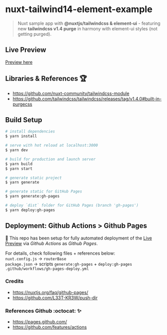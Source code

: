 # nuxt-tailwind14-element-example

> Nuxt sample app with **@nuxtjs/tailwindcss & element-ui** - featuring new **tailwindcss v1.4 purge** in harmony with element-ui styles (not getting purged). 

## Live Preview

[Preview here](https://hartmut-co-uk.github.io/nuxt-tailwind14-element-example/)

## Libraries & References :trophy:

- https://github.com/nuxt-community/tailwindcss-module
- https://github.com/tailwindcss/tailwindcss/releases/tag/v1.4.0#built-in-purgecss

## Build Setup

```bash
# install dependencies
$ yarn install

# serve with hot reload at localhost:3000
$ yarn dev

# build for production and launch server
$ yarn build
$ yarn start

# generate static project
$ yarn generate

# generate static for GitHub Pages
$ yarn generate:gh-pages

# deploy `dist` folder for GitHub Pages (branch 'gh-pages')
$ yarn deploy:gh-pages
```

## Deployment: Github Actions > Github Pages

:muscle: This repo has been setup for fully automated deployment of the [Live Preview](https://hartmut-co-uk.github.io/nuxt-vuex-persist-shared-mutations-example/) via *Github Actions* as *Github Pages*.

For details, check following files + references below:   
`nuxt.config.js` -> `routerBase`   
`package.json` -> scripts `generate:gh-pages` + `deploy:gh-pages`   
`.github/workflows/gh-pages-deploy.yml`   
   
### Credits

- https://nuxtjs.org/faq/github-pages/
- https://github.com/L33T-KR3W/push-dir

### References Github :octocat: :sparkles: 

- https://pages.github.com/   
- https://github.com/features/actions   
